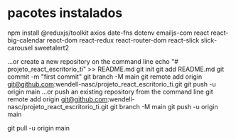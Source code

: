 # pacotes instalados
npm install @reduxjs/toolkit axios date-fns dotenv emailjs-com react react-big-calendar react-dom react-redux react-router-dom react-slick slick-carousel sweetalert2


…or create a new repository on the command line
echo "# projeto_react_escritorio_ti" >> README.md
git init
git add README.md
git commit -m "first commit"
git branch -M main
git remote add origin git@github.com:wendell-nasc/projeto_react_escritorio_ti.git
git push -u origin main
…or push an existing repository from the command line
git remote add origin git@github.com:wendell-nasc/projeto_react_escritorio_ti.git
git branch -M main
git push -u origin main


git pull -u origin main